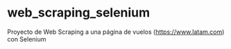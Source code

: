 # web_scraping_selenium
Proyecto de Web Scraping a una página de vuelos (https://www.latam.com) con Selenium 
